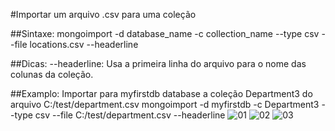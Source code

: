 #Importar um arquivo .csv para uma coleção

##Sintaxe:
mongoimport -d database_name -c collection_name --type csv --file locations.csv --headerline

##Dicas:
--headerline: Usa a primeira linha do arquivo para o nome das colunas da coleção.

##Examplo: 
Importar para myfirstdb database a coleção Department3 do arquivo C:/test/department.csv
mongoimport -d myfirstdb -c Department3 --type csv --file C:/test/department.csv --headerline
![01](https://raw.githubusercontent.com/brunogoncalves/docs/master/mongodb/imagens/importcsv01.png)
![02](https://raw.githubusercontent.com/brunogoncalves/docs/master/mongodb/imagens/importcsv02.png)
![03](https://raw.githubusercontent.com/brunogoncalves/docs/master/mongodb/imagens/importcsv03.png)



